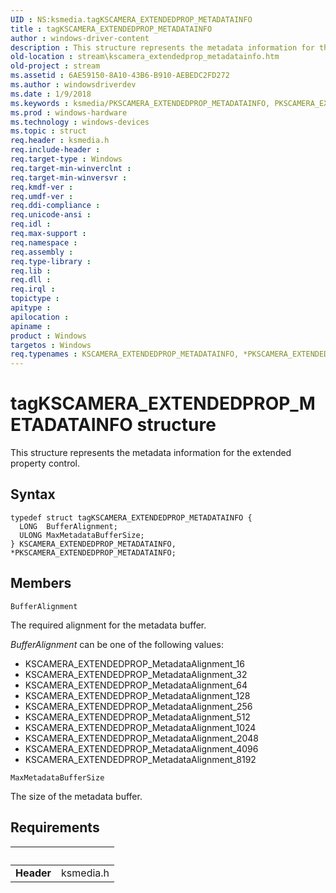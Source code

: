 ```yaml
---
UID : NS:ksmedia.tagKSCAMERA_EXTENDEDPROP_METADATAINFO
title : tagKSCAMERA_EXTENDEDPROP_METADATAINFO
author : windows-driver-content
description : This structure represents the metadata information for the extended property control.
old-location : stream\kscamera_extendedprop_metadatainfo.htm
old-project : stream
ms.assetid : 6AE59150-8A10-43B6-B910-AEBEDC2FD272
ms.author : windowsdriverdev
ms.date : 1/9/2018
ms.keywords : ksmedia/PKSCAMERA_EXTENDEDPROP_METADATAINFO, PKSCAMERA_EXTENDEDPROP_METADATAINFO, ksmedia/KSCAMERA_EXTENDEDPROP_METADATAINFO, tagKSCAMERA_EXTENDEDPROP_METADATAINFO, *PKSCAMERA_EXTENDEDPROP_METADATAINFO, KSCAMERA_EXTENDEDPROP_METADATAINFO, PKSCAMERA_EXTENDEDPROP_METADATAINFO structure pointer [Streaming Media Devices], KSCAMERA_EXTENDEDPROP_METADATAINFO structure [Streaming Media Devices], stream.kscamera_extendedprop_metadatainfo
ms.prod : windows-hardware
ms.technology : windows-devices
ms.topic : struct
req.header : ksmedia.h
req.include-header : 
req.target-type : Windows
req.target-min-winverclnt : 
req.target-min-winversvr : 
req.kmdf-ver : 
req.umdf-ver : 
req.ddi-compliance : 
req.unicode-ansi : 
req.idl : 
req.max-support : 
req.namespace : 
req.assembly : 
req.type-library : 
req.lib : 
req.dll : 
req.irql : 
topictype : 
apitype : 
apilocation : 
apiname : 
product : Windows
targetos : Windows
req.typenames : KSCAMERA_EXTENDEDPROP_METADATAINFO, *PKSCAMERA_EXTENDEDPROP_METADATAINFO
---
```


# tagKSCAMERA_EXTENDEDPROP_METADATAINFO structure
This structure represents the metadata information for the extended property control.

## Syntax
````
typedef struct tagKSCAMERA_EXTENDEDPROP_METADATAINFO {
  LONG  BufferAlignment;
  ULONG MaxMetadataBufferSize;
} KSCAMERA_EXTENDEDPROP_METADATAINFO, *PKSCAMERA_EXTENDEDPROP_METADATAINFO;
````

## Members


`BufferAlignment`

The required alignment for the metadata buffer.

<i>BufferAlignment</i> can be one of the following values:
<ul>
<li>
KSCAMERA_EXTENDEDPROP_MetadataAlignment_16

</li>
<li>
KSCAMERA_EXTENDEDPROP_MetadataAlignment_32

</li>
<li>
KSCAMERA_EXTENDEDPROP_MetadataAlignment_64

</li>
<li>
KSCAMERA_EXTENDEDPROP_MetadataAlignment_128

</li>
<li>
KSCAMERA_EXTENDEDPROP_MetadataAlignment_256

</li>
<li>
KSCAMERA_EXTENDEDPROP_MetadataAlignment_512

</li>
<li>
KSCAMERA_EXTENDEDPROP_MetadataAlignment_1024

</li>
<li>
KSCAMERA_EXTENDEDPROP_MetadataAlignment_2048

</li>
<li>
KSCAMERA_EXTENDEDPROP_MetadataAlignment_4096

</li>
<li>
KSCAMERA_EXTENDEDPROP_MetadataAlignment_8192

</li>
</ul>

`MaxMetadataBufferSize`

The size of the metadata buffer.


## Requirements
| &nbsp; | &nbsp; |
| ---- |:---- |
| **Header** | ksmedia.h |